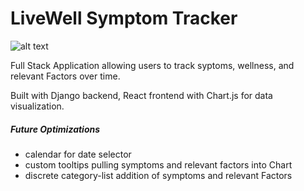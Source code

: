 # LiveWell Symptom Tracker

![alt text](https://raw.githubusercontent.com/jaisonpthomas/LiveWell-Symptom-Tracker/master/homePage.png "homepage")

Full Stack Application allowing users to track syptoms, wellness, and relevant Factors over time.

Built with Django backend, React frontend with Chart.js for data visualization.

##### Future Optimizations
+ calendar for date selector
+ custom tooltips pulling symptoms and relevant factors into Chart
+ discrete category-list addition of symptoms and relevant Factors